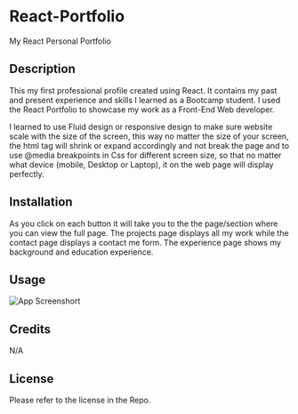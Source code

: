 # React-Portfolio
My React Personal Portfolio

## Description
This my first professional profile created using React. It contains my past and present experience and skills I learned as a Bootcamp student. I used the React Portfolio to showcase my work as a Front-End Web developer.

I learned to use Fluid design or responsive design to make sure website scale with the size of the screen, this way
no matter the size of your screen, the html tag will shrink or expand accordingly and not break the page and to use
@media breakpoints in Css for different screen size, so that no matter what device (mobile, Desktop or Laptop), it on
the web page will display perfectly.

## Installation
As you click on each button it will take you to the the page/section where you can view the full page. The projects page displays all my work while the contact page displays a contact me form. The experience page shows my background and education experience.



## Usage
![App Screenshort]()

## Credits
N/A

## License
Please refer to the license in the Repo.

